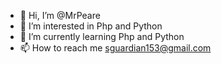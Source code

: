 - 👋 Hi, I’m @MrPeare
- 👀 I’m interested in Php and Python
- 🌱 I’m currently learning Php and Python
- 📫 How to reach me sguardian153@gmail.com

<!---
MrPeare/MrPeare is a ✨ special ✨ repository because its `README.md` (this file) appears on your GitHub profile.
You can click the Preview link to take a look at your changes.
--->
